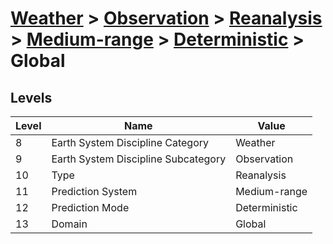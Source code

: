 # [Weather](../../../../..) > [Observation](../../../..) > [Reanalysis](../../..) > [Medium-range](../..) > [Deterministic](..) > Global

## Levels

| Level | Name | Value |
|-----|-----|-----|
| 8 | Earth System Discipline Category | Weather |
| 9 | Earth System Discipline Subcategory | Observation |
| 10 | Type | Reanalysis |
| 11 | Prediction System | Medium-range |
| 12 | Prediction Mode | Deterministic |
| 13 | Domain | Global |
